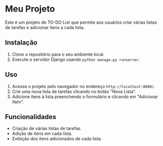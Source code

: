 ﻿# Meu Projeto

Este é um projeto de TO-DO List que permite aos usuários criar várias listas de tarefas e adicionar itens a cada lista.

## Instalação

1. Clone o repositório para o seu ambiente local.
2. Execute o servidor Django usando `python manage.py runserver`.

## Uso

1. Acesse o projeto pelo navegador no endereço `http://localhost:8000/`.
2. Crie uma nova lista de tarefas clicando no botão "Nova Lista".
3. Adicione itens à lista preenchendo o formulário e clicando em "Adicionar Item".

## Funcionalidades

- Criação de várias listas de tarefas.
- Adição de itens em cada lista.
- Exibição dos itens adicionados de cada lista.
